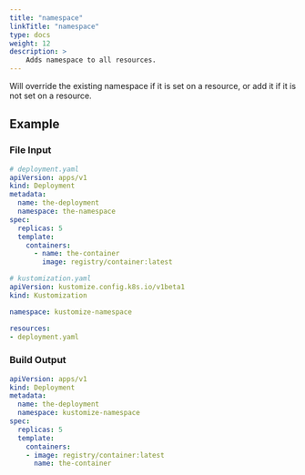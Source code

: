 ```yaml
---
title: "namespace"
linkTitle: "namespace"
type: docs
weight: 12
description: >
    Adds namespace to all resources.
---
```


Will override the existing namespace if it is set on a resource, or add it
if it is not set on a resource.

## Example

### File Input

```yaml
# deployment.yaml
apiVersion: apps/v1
kind: Deployment
metadata:
  name: the-deployment
  namespace: the-namespace
spec:
  replicas: 5
  template:
    containers:
      - name: the-container
        image: registry/container:latest
```

```yaml
# kustomization.yaml
apiVersion: kustomize.config.k8s.io/v1beta1
kind: Kustomization

namespace: kustomize-namespace

resources:
- deployment.yaml

```

### Build Output

```yaml
apiVersion: apps/v1
kind: Deployment
metadata:
  name: the-deployment
  namespace: kustomize-namespace
spec:
  replicas: 5
  template:
    containers:
    - image: registry/container:latest
      name: the-container
```
